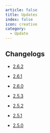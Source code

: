```yaml
---
article: false
title: Updates
index: false
icon: creative
category:
  - Update
---
```


## Changelogs

- [2.6.2](2-6-2.md)  <Badge type="danger" text="NEW" vertical="top" />
 
- [2.6.1](2-6-1.md) 

<!-- more -->

- [2.6.0](2-6-0.md) 

- [2.5.3](2-5-3.md)

- [2.5.2](2-5-2.md)

- [2.5.1](2-5-1.md) 

- [2.5.0](2-5-0.md)

